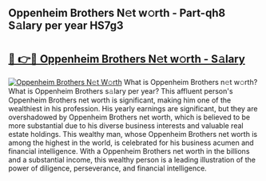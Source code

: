 ## Oppenheim Brothers N𝚎t w𝚘rth - Part-qh8 S𝚊lary per year HS7g3

# <h2><a href="http://gc4b9ki.nevu.top/?p=Oppenheim+Brothers">🔗 👉🔴 Oppenheim Brothers N𝚎t w𝚘rth - S𝚊lary</a></h2>

[![Oppenheim Brothers N𝚎t W𝚘rth](https://i.imgur.com/Oavwk0R.jpeg)](http://gc4b9ki.nevu.top/?p=Oppenheim+Brothers)
What is Oppenheim Brothers n𝚎t w𝚘rth? What is Oppenheim Brothers s𝚊lary per year?
This affluent person's Oppenheim Brothers net worth is significant, making him one of the wealthiest in his profession. His yearly earnings are significant, but they are overshadowed by Oppenheim Brothers net worth, which is believed to be more substantial due to his diverse business interests and valuable real estate holdings. This wealthy man, whose Oppenheim Brothers net worth is among the highest in the world, is celebrated for his business acumen and financial intelligence. With a Oppenheim Brothers net worth in the billions and a substantial income, this wealthy person is a leading illustration of the power of diligence, perseverance, and financial intelligence.
